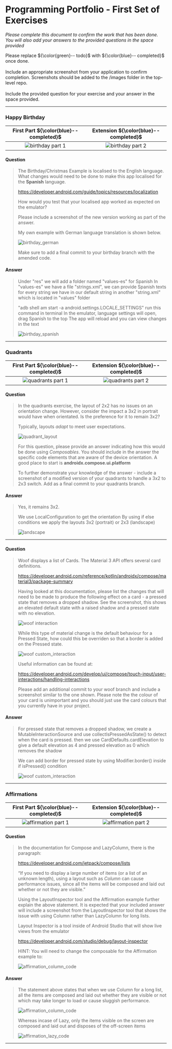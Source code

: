 # Programming Portfolio - First Set of Exercises

*Please complete this document to confirm the work that has been done. You will also add your answers to the provided 
questions in the space provided*

Please replace ${\color{green}-- todo}$ with ${\color{blue}-- completed}$ once done.\
\
Include an appropriate screenshot from your application to confirm completion. Screenshots should be added to 
the /images folder in the top-level repo.\
\
Include the provided question for your exercise and your answer in the space provided.

---

### Happy Birthday ###

|   **First Part ${\color{blue}-- completed}$**    |    **Extension ${\color{blue}-- completed}$**    |
|:--------------------------------------------:|:--------------------------------------------:|
| ![birthday part 1](./image/birthday.png) | ![birthday part 2](./image/christmas.png) |


#### Question ####
> The Birthday/Christmas Example is localised to the English language. What changes would need to be done 
> to make this app localised for the **Spanish** language.
> 
> https://developer.android.com/guide/topics/resources/localization 
> 
> How would you test that your localised app worked as expected on the emulator? 
>
> Please include a screenshot of the new version working as part of the answer. 
> 
> My own example with German language translation is shown below. 
> 
>  ![birthday_german](image/christmas_german.png)
> 
> Make sure to add a final commit to your birthday branch with the amended code.


#### Answer ####
> Under "res" we will add a folder named "values-es" for Spanish
> In "values-es" we have a file "strings.xml", we can provide Spanish texts for every string we have in our default string in another "string.xml" which is located in "values" folder
> 
> "adb shell am start -a android.settings.LOCALE_SETTINGS" run this command in terminal
> In the emulator, language settings will open, drag Spanish to the top
> The app will reload and you can view changes in the text
> 
> 
>  ![birthday_spanish](image/christmas_spanish.png)

---
### Quadrants ###

|    **First Part ${\color{blue}-- completed}$**    |    **Extension ${\color{blue}-- completed}$**     |
|:---------------------------------------------:|:---------------------------------------------:|
| ![quadrants part 1](./image/quadrant.png) | ![quadrants part 2](./image/flags.png) |


#### Question ####
> In the quadrants exercise, the layout of 2x2 has no issues on an orientation change. 
> However, consider the impact a 3x2 in portrait would have when orientated. 
> Is the preference for it to remain 3x2?
> 
> Typically, layouts *adapt* to meet user expectations. 
> 
>  ![quadrant_layout](image/quadrant_layout.png)
>  
> For this question, please provide an answer indicating how this would be done using *Composables*.
> You should include in the answer the specific code elements that are aware of the device orientation.
> A good place to start is **androidx.compose.ui.platform**
> 
> To further demonstrate your knowledge of the answer - include a screenshot of a modified version
> of your quadrants to handle a 3x2 to 2x3 switch. Add as a final commit to your quadrants branch.
> 

#### Answer ####
> Yes, it remains 3x2.
> 
> We use LocalConfiguration to get the orientation
> By using if else conditions we apply the layouts 3x2 (portrait) or 2x3 (landscape)
> 
>  ![landscape](image/landscape.png)

---

#### Question ####
> Woof displays a list of Cards. The Material 3 API offers several card definitions.
> 
> https://developer.android.com/reference/kotlin/androidx/compose/material3/package-summary
> 
> Having looked at this documentation, please list the changes that will need to be made to produce 
> the following effect on a card - a pressed state that removes a dropped shadow. See the screenshot, 
> this shows an elevated default state with a raised shadow and a pressed state with no elevation.
> 
> ![woof interaction](image/woof_interaction.png)
>  
> While this type of material change is the default behaviour for a Pressed State, how could this be overriden
> so that a border is added on the Pressed state.
> 
>  ![woof custom_interaction](image/woof_custom_interaction.png)
> 
> Useful information can be found at:
> 
> https://developer.android.com/develop/ui/compose/touch-input/user-interactions/handling-interactions
> 
> Please add an additional commit to your woof branch and include a screenshot similar to the one shown. 
> Please note the the colour of your card is unimportant and you should just use the card colours that you 
> currently have in your project.
>  

#### Answer ####
> For pressed state that removes a dropped shadow, we create a MutableInteractionSource and use collectIsPressedAsState() to detect when the card is pressed.
> then we use CardDefaults.cardElevation to give a default elevation as 4 and pressed elevation as 0 which removes the shadow
> 
> We can add border for pressed state by using Modifier.border() inside if isPressed() condition
> 
>  ![woof custom_interaction](image/woofqna.png) 
> 

---

### Affirmations ###

|    **First Part ${\color{blue}-- completed}$**    |    **Extension ${\color{blue}-- completed}$**     |
|:-----------------------------------------------:|:-----------------------------------------------:|
| ![affirmation part 1](./image/affirmation.png) | ![affirmation part 2](./image/toast.png) |


#### Question ####
> In the documentation for Compose and LazyColumn, there is the paragraph:
> 
> https://developer.android.com/jetpack/compose/lists
> 
> “If you need to display a large number of items (or a list of an unknown length), using a 
> layout such as *Column* can cause performance issues, since all the items will be composed and 
> laid out whether or not they are visible.”
> 
> Using the LayoutInspector tool and the Affirmation example further explain the above statement. 
> It is expected that your included answer will include a screenshot from the LayoutInspector tool 
> that shows the issue with using Column rather than LazyColumn for long lists.
> 
> Layout Inspector is a tool inside of Android Studio that will show live views from the emulator
>
> https://developer.android.com/studio/debug/layout-inspector
> 
> HINT: You will need to change the composable for the Affirmation example to: 
>  
>  ![affirmation_column_code](image/affirmation_column.png)

#### Answer ####
> The statement above states that when we use Column for a long list, all the items are composed and laid out whether they are visible or not which may take longer to load or cause sluggish performance.
> 
>  ![affirmation_column_code](image/affirmationcolumn.png)
> 
> Whereas incase of Lazy, only the items visible on the screen are composed and laid out and disposes of the off-screen items
> 
>  ![affirmation_lazy_code](image/affirmationlazy.png)
> 
 

---

